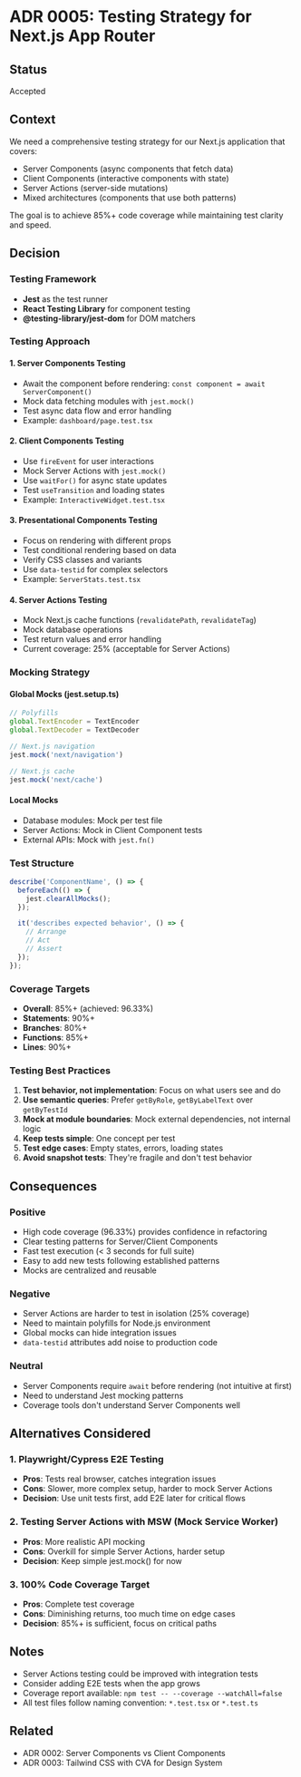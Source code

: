 # ADR 0005: Testing Strategy for Next.js App Router

## Status
Accepted

## Context
We need a comprehensive testing strategy for our Next.js application that covers:
- Server Components (async components that fetch data)
- Client Components (interactive components with state)
- Server Actions (server-side mutations)
- Mixed architectures (components that use both patterns)

The goal is to achieve 85%+ code coverage while maintaining test clarity and speed.

## Decision

### Testing Framework
- **Jest** as the test runner
- **React Testing Library** for component testing
- **@testing-library/jest-dom** for DOM matchers

### Testing Approach

#### 1. Server Components Testing
- Await the component before rendering: `const component = await ServerComponent()`
- Mock data fetching modules with `jest.mock()`
- Test async data flow and error handling
- Example: `dashboard/page.test.tsx`

#### 2. Client Components Testing
- Use `fireEvent` for user interactions
- Mock Server Actions with `jest.mock()`
- Use `waitFor()` for async state updates
- Test `useTransition` and loading states
- Example: `InteractiveWidget.test.tsx`

#### 3. Presentational Components Testing
- Focus on rendering with different props
- Test conditional rendering based on data
- Verify CSS classes and variants
- Use `data-testid` for complex selectors
- Example: `ServerStats.test.tsx`

#### 4. Server Actions Testing
- Mock Next.js cache functions (`revalidatePath`, `revalidateTag`)
- Mock database operations
- Test return values and error handling
- Current coverage: 25% (acceptable for Server Actions)

### Mocking Strategy

#### Global Mocks (jest.setup.ts)
```typescript
// Polyfills
global.TextEncoder = TextEncoder
global.TextDecoder = TextDecoder

// Next.js navigation
jest.mock('next/navigation')

// Next.js cache
jest.mock('next/cache')
```

#### Local Mocks
- Database modules: Mock per test file
- Server Actions: Mock in Client Component tests
- External APIs: Mock with `jest.fn()`

### Test Structure
```typescript
describe('ComponentName', () => {
  beforeEach(() => {
    jest.clearAllMocks();
  });

  it('describes expected behavior', () => {
    // Arrange
    // Act
    // Assert
  });
});
```

### Coverage Targets
- **Overall**: 85%+ (achieved: 96.33%)
- **Statements**: 90%+
- **Branches**: 80%+
- **Functions**: 85%+
- **Lines**: 90%+

### Testing Best Practices
1. **Test behavior, not implementation**: Focus on what users see and do
2. **Use semantic queries**: Prefer `getByRole`, `getByLabelText` over `getByTestId`
3. **Mock at module boundaries**: Mock external dependencies, not internal logic
4. **Keep tests simple**: One concept per test
5. **Test edge cases**: Empty states, errors, loading states
6. **Avoid snapshot tests**: They're fragile and don't test behavior

## Consequences

### Positive
- High code coverage (96.33%) provides confidence in refactoring
- Clear testing patterns for Server/Client Components
- Fast test execution (< 3 seconds for full suite)
- Easy to add new tests following established patterns
- Mocks are centralized and reusable

### Negative
- Server Actions are harder to test in isolation (25% coverage)
- Need to maintain polyfills for Node.js environment
- Global mocks can hide integration issues
- `data-testid` attributes add noise to production code

### Neutral
- Server Components require `await` before rendering (not intuitive at first)
- Need to understand Jest mocking patterns
- Coverage tools don't understand Server Components well

## Alternatives Considered

### 1. Playwright/Cypress E2E Testing
- **Pros**: Tests real browser, catches integration issues
- **Cons**: Slower, more complex setup, harder to mock Server Actions
- **Decision**: Use unit tests first, add E2E later for critical flows

### 2. Testing Server Actions with MSW (Mock Service Worker)
- **Pros**: More realistic API mocking
- **Cons**: Overkill for simple Server Actions, harder setup
- **Decision**: Keep simple jest.mock() for now

### 3. 100% Code Coverage Target
- **Pros**: Complete test coverage
- **Cons**: Diminishing returns, too much time on edge cases
- **Decision**: 85%+ is sufficient, focus on critical paths

## Notes
- Server Actions testing could be improved with integration tests
- Consider adding E2E tests when the app grows
- Coverage report available: `npm test -- --coverage --watchAll=false`
- All test files follow naming convention: `*.test.tsx` or `*.test.ts`

## Related
- ADR 0002: Server Components vs Client Components
- ADR 0003: Tailwind CSS with CVA for Design System
